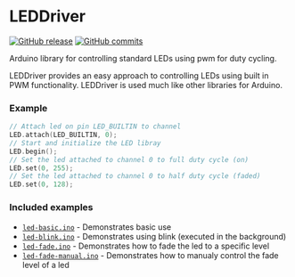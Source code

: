 # LEDDriver  

[![GitHub release](https://img.shields.io/github/release/marloe/LEDDriver.svg)](https://github.com/marloe/LEDDriver/releases/latest) [![GitHub commits](https://img.shields.io/github/commits-since/marloe/LEDDriver/v0.1.0.svg)](https://github.com/marloe/LEDDriver/compare/v0.1.0...main)

Arduino library for controlling standard LEDs using pwm for duty cycling.

LEDDriver provides an easy approach to controlling LEDs using built in PWM functionality. LEDDriver is used much like other libraries for Arduino.


### Example

```cpp
// Attach led on pin LED_BUILTIN to channel
LED.attach(LED_BUILTIN, 0);
// Start and initialize the LED libray
LED.begin();
// Set the led attached to channel 0 to full duty cycle (on)
LED.set(0, 255);
// Set the led attached to channel 0 to half duty cycle (faded)
LED.set(0, 128);
```   


### Included examples

- [`led-basic.ino`](examples/led-basic/led-basic.ino) - Demonstrates basic use
- [`led-blink.ino`](examples/led-blink/led-blink.ino) - Demonstrates using blink (executed in the background)
- [`led-fade.ino`](examples/led-fade/led-fade.ino) - Demonstrates how to fade the led to a specific level
- [`led-fade-manual.ino`](examples/led-fade-manual/led-fade-manual.ino) - Demonstrates how to manualy control the fade level of a led


